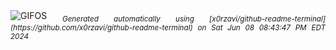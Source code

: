 <div align="justify">
<picture>
    <source media="(prefers-color-scheme: dark)" srcset="https://i.ibb.co/7nwKMbq/output-gif.gif">
    <source media="(prefers-color-scheme: light)" srcset="https://i.ibb.co/7nwKMbq/output-gif.gif">
    <img alt="GIFOS" src="https://i.ibb.co/7nwKMbq/output-gif.gif">
</picture>
<sub><i>Generated automatically using [x0rzavi/github-readme-terminal](https://github.com/x0rzavi/github-readme-terminal) on Sat Jun 08 08:43:47 PM EDT 2024</i></sub>
</div>

<!--  -->